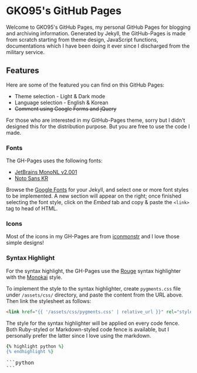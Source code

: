 # GKO95's GitHub Pages
Welcome to GKO95's GitHub Pages, my personal GitHub Pages for blogging and archiving information. Generated by Jekyll, the GitHub-Pages is made from scratch starting from theme design, JavaScript functions, documentations which I have been doing it ever since I discharged from the military service.

## Features
Here are some of the featured you can find on this GitHub Pages:
* Theme selection - Light & Dark mode
* Language selection - English & Korean
* ~~Comment using Google Forms and jQuery~~

For those who are interested in my GitHub-Pages theme, sorry but I didn't designed this for the distribution purpose. But you are free to use the code I made.

### Fonts
The GH-Pages uses the following fonts:
* [JetBrains MonoNL v2.001](https://www.jetbrains.com/lp/mono/)
* [Noto Sans KR](https://fonts.google.com/specimen/Noto+Sans+KR)

Browse the [Google Fonts](https://fonts.google.com/) for your Jekyll, and select one or more font styles to be implemented. A new section will appear on the right; once finished selecting the font style, click on the *Embed* tab and copy & paste the `<link>` tag to head of HTML.

### Icons
Most of the icons in my GH-Pages are from [iconmonstr](https://iconmonstr.com/) and I love those simple designs!

### Syntax Highlight
For the syntax highlight, the GH-Pages use the [Rouge](http://rouge.jneen.net/) syntax highlighter with the [Monokai](https://raw.githubusercontent.com/jwarby/pygments-css/master/monokai.css) style.

To implement the style to the syntax highlighter, create `pygments.css` file under `/assets/css/` directory, and paste the content from the URL above. Then link the stylesheet as follows:

```html
<link href="{{ '/assets/css/pygments.css' | relative_url }}" rel="stylesheet">
```

The style for the syntax highlighter will be applied on every code fence. Both Ruby-styled or Markdown-styled code fence is available, but I personally prefer the latter since I love using the markdown.

```ruby
{% highlight python %}
{% endhighlight %}
```

<pre>
```python
```
</pre>
